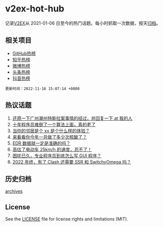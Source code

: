 # v2ex-hot-hub

 记录[V2EX](https://www.v2ex.com/)从 2021-01-06 日至今的热门话题。每小时抓取一次数据，按天[归档](archives)。
 
 ## 相关项目

- [GitHub热榜](https://github.com/snaildev/github-hot-hub)
- [知乎热榜](https://github.com/snaildev/zhihu-hot-hub)
- [微博热榜](https://github.com/snaildev/weibo-hot-hub)
- [头条热榜](https://github.com/snaildev/toutiao-hot-hub)
- [抖音热榜](https://github.com/snaildev/douyin-hot-hub)


 `更新时间：2022-11-16 15:07:14 +0800`

## 热议话题

1. [还原一下广州潮州特斯拉案事情的经过，并回复一下 at 我的人](https://www.v2ex.com/t/895458)
1. [十年程序员难倒了一个算法上面，真的老了](https://www.v2ex.com/t/895464)
1. [当你的邻居是个 xx 是个什么样的体验？](https://www.v2ex.com/t/895594)
1. [来看看你今年一共做了多少次核酸了？](https://www.v2ex.com/t/895422)
1. [EDR 数据就一定是准确的吗？](https://www.v2ex.com/t/895558)
1. [高估了电动车 25km/h 的速度，忍不了！](https://www.v2ex.com/t/895489)
1. [困扰已久，专业程序员到底怎么写 GUI 程序？](https://www.v2ex.com/t/895484)
1. [2022 年终，有了 Clash 还需要 SSR 和 SwitchyOmega 吗？](https://www.v2ex.com/t/895423)

## 历史归档

[archives](archives)

## License

See the [LICENSE](LICENSE) file for license rights and limitations (MIT).
